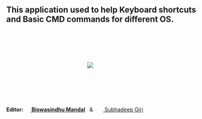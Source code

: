 <!-- # About -->


## This application used to help Keyboard shortcuts and Basic CMD commands for different OS.

</br></br></br></br>
<div style="margin:auto;padding:1px;max-width:15%">
    <a href="https://github.com/artbindu" target="_blank"><img align="middle" src="https://artbindu.github.io/artbindu/favicon.ico"></a>
</div>
</br></br></br></br></br>

**Editor:  [<img width="15px" padding="1px" src="https://cdn.simpleicons.org/github"/> Biswasindhu Mandal](https://github.com/artbindu)** &nbsp; & &nbsp; [<img width="15px" padding="1px" src="https://cdn.simpleicons.org/github"/> Subhadeep Giri](https://github.com/SubhadeepGiri)<br>

